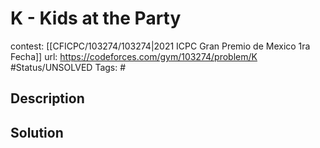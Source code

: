# K - Kids at the Party

contest: [[CFICPC/103274/103274|2021 ICPC Gran Premio de Mexico 1ra Fecha]]
url: https://codeforces.com/gym/103274/problem/K
#Status/UNSOLVED
Tags: #

## Description

## Solution

